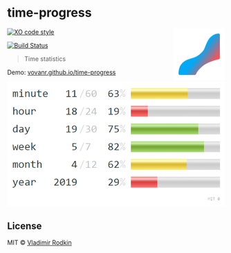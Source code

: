 # time-progress

<img align="right" width="120" height="120"
     src="./logo.svg" alt="Yes All Not logo">

[![XO code style][codestyle-image]][codestyle-url]

[![Build Status][travis-image]][travis-url]

> Time statistics

Demo: [vovanr.github.io/time-progress][demo]

![](preview.png)

## License
MIT © [Vladimir Rodkin](https://github.com/VovanR)

[demo]: https://vovanr.github.io/time-progress

[codestyle-url]: https://github.com/xojs/xo
[codestyle-image]: https://img.shields.io/badge/code_style-XO-5ed9c7.svg?style=flat-square

[travis-url]: https://travis-ci.org/VovanR/time-progress
[travis-image]: https://img.shields.io/travis/VovanR/time-progress.svg?style=flat-square
